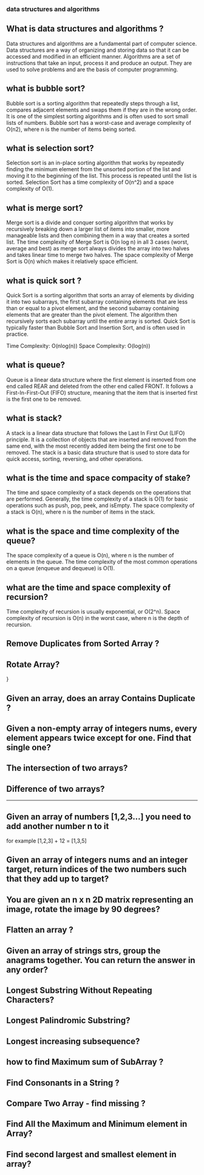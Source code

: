 ### data structures and algorithms

## What is data structures and algorithms ?

Data structures and algorithms are a fundamental part of computer science. Data structures are a way of organizing and storing data so that it can be accessed and modified in an efficient manner. Algorithms are a set of instructions that take an input, process it and produce an output. They are used to solve problems and are the basis of computer programming.

## what is bubble sort?

Bubble sort is a sorting algorithm that repeatedly steps through a list, compares adjacent elements and swaps them if they are in the wrong order. It is one of the simplest sorting algorithms and is often used to sort small lists of numbers. Bubble sort has a worst-case and average complexity of O(n2), where n is the number of items being sorted.

## what is selection sort?

Selection sort is an in-place sorting algorithm that works by repeatedly finding the minimum element from the unsorted portion of the list and moving it to the beginning of the list. This process is repeated until the list is sorted.
Selection Sort has a time complexity of O(n^2) and a space complexity of O(1).

## what is merge sort?

Merge sort is a divide and conquer sorting algorithm that works by recursively breaking down a larger list of items into smaller, more manageable lists and then combining them in a way that creates a sorted list. The time complexity of Merge Sort is O(n log n) in all 3 cases (worst, average and best) as merge sort always divides the array into two halves and takes linear time to merge two halves. The space complexity of Merge Sort is O(n) which makes it relatively space efficient.

## what is quick sort ?

Quick Sort is a sorting algorithm that sorts an array of elements by dividing it into two subarrays, the first subarray containing elements that are less than or equal to a pivot element, and the second subarray containing elements that are greater than the pivot element. The algorithm then recursively sorts each subarray until the entire array is sorted. Quick Sort is typically faster than Bubble Sort and Insertion Sort, and is often used in practice.

Time Complexity: O(nlog(n))
Space Complexity: O(log(n))

## what is queue?

Queue is a linear data structure where the first element is inserted from one end called REAR and deleted from the other end called FRONT. It follows a First-In-First-Out (FIFO) structure, meaning that the item that is inserted first is the first one to be removed.

## what is stack?

A stack is a linear data structure that follows the Last In First Out (LIFO) principle. It is a collection of objects that are inserted and removed from the same end, with the most recently added item being the first one to be removed. The stack is a basic data structure that is used to store data for quick access, sorting, reversing, and other operations.

## what is the time and space compacity of stake?

The time and space complexity of a stack depends on the operations that are performed. Generally, the time complexity of a stack is O(1) for basic operations such as push, pop, peek, and isEmpty. The space complexity of a stack is O(n), where n is the number of items in the stack.

## what is the space and time complexity of the queue?

The space complexity of a queue is O(n), where n is the number of elements in the queue. The time complexity of the most common operations on a queue (enqueue and dequeue) is O(1).

## what are the time and space complexity of recursion?

Time complexity of recursion is usually exponential, or O(2^n). Space complexity of recursion is O(n) in the worst case, where n is the depth of recursion.

<!-- ---------------------- ------------------------ ------------------------- ----------------------- --------- -->

## Remove Duplicates from Sorted Array ?

<!-- let arr = [1,1,2,2,3,3,4,4,5,5,5,5,5]
  function print(arr) {
    let unique = [];
    for (let i = 0; i < arr.length; i++) {
      if (arr[i] !== arr[i + 1]) {
        unique.push(arr[i]);
      }
    }
    console.log(unique)
  }
print(arr); -->

## Rotate Array?

<!-- // Rotate array clockwise
function rotateArray(arr) {
  let last = arr.pop();
  arr.unshift(last);
  return arr;
}

// Rotate array counter-clockwise
function rotateArray(arr) {
  let first = arr.shift();
  arr.push(first);
  return arr; -->

}

## Given an array, does an array Contains Duplicate ?

<!-- function hasDuplicates(arr) {
  for(let i = 0; i < arr.length; i++) {
    for(let j = i + 1; j < arr.length; j++) {
      if(arr[i] === arr[j]) {
        return true;
      }
    }
  }
  return false;
} -->

## Given a non-empty array of integers nums, every element appears twice except for one. Find that single one?

<!--
function print(arr) {
 let res = 0
for(let i = 0; i < arr.length; i++) {
    res^= arr[i]
  }
  console.log(res)
}
print(arr) -->

## The intersection of two arrays?

<!-- const array1 = [1, 2, 3, 4, 5];
const array2 = [3, 4, 5, 6, 7];
const intersection = array1.filter(value => array2.includes(value));
console.log(intersection); // Output: [3, 4, 5] -->

## Difference of two arrays?

<!-- //Using the spread operator
const array1 = [1, 2, 3, 4];
const array2 = [3, 4, 5, 6];
const difference = [...array1].filter(x => !array2.includes(x));
console.log(difference); // [1, 2] -->

---

<!-- for (let i=0; i<arrayA.length; i++) {
    let element = arrayA[i];

    if (!arrayB.includes(element)) {
        console.log(element);
    }
} -->

## Given an array of numbers [1,2,3...] you need to add another number n to it

for example [1,2,3] + 12 = [1,3,5]

<!-- var numbers = [1, 2, 3];
var n = 2;
function print(numbers) {
  for (var i = 0; i < numbers.length; i++) {
    numbers[i] += n;
  }
  console.log(numbers);
}
print(numbers) -->

## Given an array of integers nums and an integer target, return indices of the two numbers such that they add up to target?

<!-- function twoSum(nums, target) {
  let result = [];
  for(let i=0;i<nums.length;i++){
      for(let j=i+1; j<nums.length;j++) {
          if(nums[i] + nums[j] === target) {
              result.push(i,j);
          }
      }
  }
  return result;
} -->

## You are given an n x n 2D matrix representing an image, rotate the image by 90 degrees?
<!-- function rotateMatrix(matrix) { 
  const N = matrix.length; 
  const rotatedMatrix = []; 
  // loop through the matrix 
  for (let i = 0; i < N; i++) { 
    rotatedMatrix.push([]); 
    for (let j = 0; j < N; j++) { 
      rotatedMatrix[i].push(matrix[N - j - 1][i]); 
    } 
  } 
  return rotatedMatrix; 
} -->

## Flatten an array ?
<!-- function flattenArray(arr) {
  return arr.reduce(function(prev, curr) {
    return prev.concat(Array.isArray(curr) ? flattenArray(curr) : curr);
  }, []);
} -->

## Given an array of strings strs, group the anagrams together. You can return the answer in any order?

<!-- const groupAnagrams = (strs) => {
  let anagrams = {};
  for (let str of strs) {
    let sortedStr = str.split('').sort().join('');
    if (anagrams[sortedStr] === undefined) {
      anagrams[sortedStr] = [str];
    } else {
      anagrams[sortedStr].push(str);
    }
  }
  return Object.values(anagrams);
} -->

## Longest Substring Without Repeating Characters?

<!-- function findLongestSubstring(str) {
  let longest = 0;
  let seen = {};
  let start = 0;
 
  for (let i = 0; i < str.length; i++) {
    let char = str[i];
    if (seen[char]) {
      start = Math.max(start, seen[char]);
    }
    // index - beginning of substring + 1 (to include current in count)
    longest = Math.max(longest, i - start + 1);
    // store the index of the next char so as to not double count
    seen[char] = i + 1;
  }
  return longest;
} -->

## Longest Palindromic Substring?
<!-- 
function longestPalindrome(string) {
  let longest = '';
  for (let i = 0; i < string.length; i++) {
    for (let j = 0; j < 2; j++) {
      let left = i;
      let right = i + j;
      while (string[left] && string[left] === string[right]) {
        left--;
        right++;
      }
      if ((right - left - 1) > longest.length) {
        longest = string.substring(left + 1, right);
      }
    }
  }
  return longest;
} -->

## Longest increasing subsequence?

<!-- // This function finds the length of the longest increasing subsequence
// in an array of numbers
function findLongestIncreasingSubsequence(arr) {
  let maxLength = 0;
  let tempLength = 0;

  // Loop through each element in the array
  for (let i = 0; i < arr.length; i++) {
    tempLength = 1;

    // Compare the current element with the elements to its left
    for (let j = i - 1; j >= 0; j--) {
      // If the element to its left is smaller, then increment the tempLength
      if (arr[j] < arr[i]) {
        tempLength++;
      }
    }

    // Keep track of the maxLength
    if (tempLength > maxLength) {
      maxLength = tempLength;
    }
  }

  return maxLength;
} -->

## how to find Maximum sum of SubArray ?
<!-- function maxSumSubArray(arr) {
  let maxSum = 0;
  let currentSum = 0;

  for (let i = 0; i < arr.length; i++) {
    currentSum += arr[i];
    if (currentSum > maxSum) {
      maxSum = currentSum;
    }
    
    if (currentSum < 0) {
      currentSum = 0;
    }
  }
  return maxSum;
} -->

## Find Consonants in a String ?
<!-- 
let str = "masai"
function getConsonants(str) {
  // declare consonants string
  let consonants = '';
  // loop through each character in the string
  for (let i = 0; i < str.length; i++) {
    // get the character
    let char = str[i];
    // check if the character is a consonant
    if (
      char !== 'a' &&
      char !== 'e' &&
      char !== 'i' &&
      char !== 'o' &&
      char !== 'u'
    ) {
      // if it is, add it to the consonants string
      consonants += char;
    }
  }
  // return the consonants
 
  console.log(consonants)
}

getConsonants(str) -->

##  Compare Two Array - find missing ?

<!-- function compareArrays(arr1, arr2) {
  let missing = [];
  for (let i = 0; i < arr1.length; i++) {
    if (!arr2.includes(arr1[i])) {
      missing.push(arr1[i]);
    }
  }
  return missing;
} -->

##  Find All the Maximum and Minimum element in Array?
<!-- // To find the maximum element in an array:

// using Math.max()
const array = [1, 2, 3, 4, 5];
const maxElement = Math.max(...array);
console.log(maxElement); // Output: 5

// using reduce()
const array = [1, 2, 3, 4, 5];
const maxElement = array.reduce((a, b) => Math.max(a, b));
console.log(maxElement); // Output: 5

// To find the minimum element in an array:

// using Math.min()
const array = [1, 2, 3, 4, 5];
const minElement = Math.min(...array);
console.log(minElement); // Output: 1

// using reduce()
const array = [1, 2, 3, 4, 5];
const minElement = array.reduce((a, b) => Math.min(a, b));
console.log(minElement); // Output: 1 -->

## Find second largest and smallest element in array?
<!-- // To find the second largest element in the array: 

let myArray = [2,5,7,10,12,15];

// Sort the array in descending order
let sortedArray = myArray.sort(function(a, b){return b - a});

// Get the second largest element from the sorted array
let secondLargest = sortedArray[1];

console.log(secondLargest); // Output: 12


// To find the second smallest element in the array:

let myArray = [2,5,7,10,12,15];

// Sort the array in ascending order
let sortedArray = myArray.sort(function(a, b){return a - b});

// Get the second smallest element from the sorted array
let secondSmallest = sortedArray[1];

console.log(secondSmallest); // Output: 5 -->

<!-- ## 
function minJump(arr) { 
   let jumps = new Array(arr.length); 
  
   if (arr.length == 0 || arr[0] == 0) 
     return -1; 
  
   jumps[0] = 0; 
  
   for (let i = 1; i < arr.length; i++) 
   { 
     jumps[i] = Number.MAX_VALUE; 
     for (let j = 0; j < i; j++) 
     { 
       if (i <= j + arr[j] && jumps[j] != Number.MAX_VALUE) 
       { 
          jumps[i] = Math.min(jumps[i], jumps[j] + 1); 
          break; 
       } 
     } 
   } 
  
   return jumps[arr.length-1]; 
} 

console.log(minJump([1, 3, 5, 8, 9, 2, 6, 7, 6, 8, 9])); -->